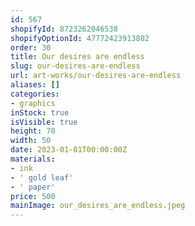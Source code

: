 ```yaml
---
id: 567
shopifyId: 8723262046538
shopifyOptionId: 47772423913802
order: 30
title: Our desires are endless
slug: our-desires-are-endless
url: art-works/our-desires-are-endless
aliases: []
categories:
- graphics
inStock: true
isVisible: true
height: 70
width: 50
date: 2023-01-01T00:00:00Z
materials:
- ink
- ' gold leaf'
- ' paper'
price: 500
mainImage: our_desires_are_endless.jpeg
---
```

